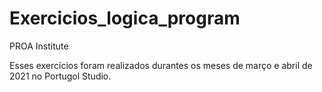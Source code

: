 # Exercicios_logica_program
PROA Institute

Esses exercícios foram realizados durantes os meses de março e abril de 2021 no Portugol Studio. 
